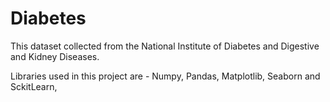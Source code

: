 # Diabetes

This dataset collected from the National Institute of Diabetes and Digestive and Kidney Diseases.

Libraries used in this project are - Numpy, Pandas, Matplotlib, Seaborn and SckitLearn, 


